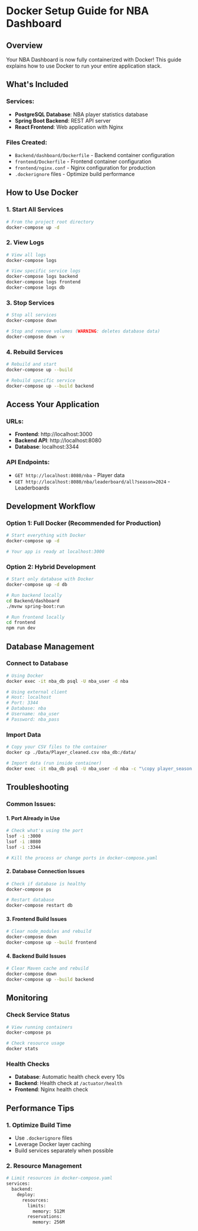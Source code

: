 # Docker Setup Guide for NBA Dashboard

## Overview

Your NBA Dashboard is now fully containerized with Docker! This guide explains how to use Docker to run your entire application stack.

## What's Included

### **Services:**

- **PostgreSQL Database**: NBA player statistics database
- **Spring Boot Backend**: REST API server
- **React Frontend**: Web application with Nginx

### **Files Created:**

- `Backend/dashboard/Dockerfile` - Backend container configuration
- `frontend/Dockerfile` - Frontend container configuration
- `frontend/nginx.conf` - Nginx configuration for production
- `.dockerignore` files - Optimize build performance

## How to Use Docker

### **1. Start All Services**

```bash
# From the project root directory
docker-compose up -d
```

### **2. View Logs**

```bash
# View all logs
docker-compose logs

# View specific service logs
docker-compose logs backend
docker-compose logs frontend
docker-compose logs db
```

### **3. Stop Services**

```bash
# Stop all services
docker-compose down

# Stop and remove volumes (WARNING: deletes database data)
docker-compose down -v
```

### **4. Rebuild Services**

```bash
# Rebuild and start
docker-compose up --build

# Rebuild specific service
docker-compose up --build backend
```

## Access Your Application

### **URLs:**

- **Frontend**: http://localhost:3000
- **Backend API**: http://localhost:8080
- **Database**: localhost:3344

### **API Endpoints:**

- `GET http://localhost:8080/nba` - Player data
- `GET http://localhost:8080/nba/leaderboard/all?season=2024` - Leaderboards

## Development Workflow

### **Option 1: Full Docker (Recommended for Production)**

```bash
# Start everything with Docker
docker-compose up -d

# Your app is ready at localhost:3000
```

### **Option 2: Hybrid Development**

```bash
# Start only database with Docker
docker-compose up -d db

# Run backend locally
cd Backend/dashboard
./mvnw spring-boot:run

# Run frontend locally
cd frontend
npm run dev
```

## Database Management

### **Connect to Database**

```bash
# Using Docker
docker exec -it nba_db psql -U nba_user -d nba

# Using external client
# Host: localhost
# Port: 3344
# Database: nba
# Username: nba_user
# Password: nba_pass
```

### **Import Data**

```bash
# Copy your CSV files to the container
docker cp ./Data/Player_cleaned.csv nba_db:/data/

# Import data (run inside container)
docker exec -it nba_db psql -U nba_user -d nba -c "\copy player_season FROM '/data/Player_cleaned.csv' CSV HEADER;"
```

## Troubleshooting

### **Common Issues:**

#### **1. Port Already in Use**

```bash
# Check what's using the port
lsof -i :3000
lsof -i :8080
lsof -i :3344

# Kill the process or change ports in docker-compose.yaml
```

#### **2. Database Connection Issues**

```bash
# Check if database is healthy
docker-compose ps

# Restart database
docker-compose restart db
```

#### **3. Frontend Build Issues**

```bash
# Clear node_modules and rebuild
docker-compose down
docker-compose up --build frontend
```

#### **4. Backend Build Issues**

```bash
# Clear Maven cache and rebuild
docker-compose down
docker-compose up --build backend
```

## Monitoring

### **Check Service Status**

```bash
# View running containers
docker-compose ps

# Check resource usage
docker stats
```

### **Health Checks**

- **Database**: Automatic health check every 10s
- **Backend**: Health check at `/actuator/health`
- **Frontend**: Nginx health check

## Performance Tips

### **1. Optimize Build Time**

- Use `.dockerignore` files
- Leverage Docker layer caching
- Build services separately when possible

### **2. Resource Management**

```bash
# Limit resources in docker-compose.yaml
services:
  backend:
    deploy:
      resources:
        limits:
          memory: 512M
        reservations:
          memory: 256M
```